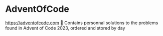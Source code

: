 # AdventOfCode
https://adventofcode.com
🎄
Contains personnal solutions to the problems found in Advent of Code 2023, ordered and stored by day
